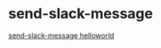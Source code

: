 # send-slack-message
[send-slack-message helloworld](https://send-slack-message.herokuapp.com/?txt=helloworld)
